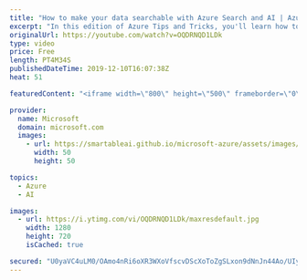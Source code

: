 ```yaml
---
title: "How to make your data searchable with Azure Search and AI | Azure Tips and Tricks"
excerpt: "In this edition of Azure Tips and Tricks, you'll learn how to make your data searchable with Azure Search and AI. Creating compelling search experiences is hard. Azure Search provides search as a service and makes it easy to let AI analyze your data and enhance your results.    For more tips and tricks,"
originalUrl: https://youtube.com/watch?v=OQDRNQD1LDk
type: video
price: Free
length: PT4M34S
publishedDateTime: 2019-12-10T16:07:38Z
heat: 51

featuredContent: "<iframe width=\"800\" height=\"500\" frameborder=\"0\" src=\"https://www.youtube.com/embed/OQDRNQD1LDk\" allow=\"accelerometer; autoplay; encrypted-media; gyroscope; picture-in-picture\" allowfullscreen></iframe>"

provider:
  name: Microsoft
  domain: microsoft.com
  images:
    - url: https://smartableai.github.io/microsoft-azure/assets/images/organizations/microsoft.com-50x50.jpg
      width: 50
      height: 50

topics:
  - Azure
  - AI

images:
  - url: https://i.ytimg.com/vi/OQDRNQD1LDk/maxresdefault.jpg
    width: 1280
    height: 720
    isCached: true

secured: "U0yaVC4uLM0/OAmo4nRi6oXR3WXoVfscvDScXoToZgSLxon9dNnJn44Ao/UIyf3RbHvRzDopCh0r4GmANc2i8WdALZhXSi3o748Nbe/7dMfEuMpnDIhNkShzUS1Vpq3o1e3eBGKEqWUYnoDp0HWtR9LCKHbQMwtSsYzXDXVLnvwBxcjc3r4VGt2xgNmFAbxxYW93RlBqSmyuUtBaQOqIU2MycvrcYMC/BwdYPtj2zxZvvlbUzJAASH8i4aGq0tjSBfJLPgNmHZUy0Ypxs3ILpgzxnU0piFSkvxeD1NSGYdwoT9EO4XCdKC9OsVuKwjV98NrCyY8OVhGt7jOXbaRfUS/Vb7JGKIsQDSlqwjjL5nBNf7PdbpQU9yx7lKxAhjjNrwLNPQM3/xCb1m20RpgWduHiIVkqI2ooxRmH3W2EeP0=;rM7uvjWUkoHXATjT5T2MVg=="
---
```


